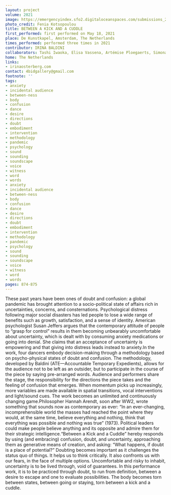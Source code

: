 ```yaml
---
layout: project
volume: 2021
image: https://emergencyindex.sfo2.digitaloceanspaces.com/submissions_2021/images_named/1663138697417__Between_a_Kick_and_a_Cuddle--Irina_Baldini.jpg
photo_credit: Fenia Kotsopoulou
title: BETWEEN A KICK AND A CUDDLE
first_performed: first performed on May 18, 2021
place: De Kunstkapel, Amsterdam, The Netherlands
times_performed: performed three times in 2021
contributor: IRINA BALDINI
collaborators: Tashi Iwaoka, Elisa Vassena, Artémise Ploegaerts, Simona Piras
home: The Netherlands
links:
- irinaosterberg.com
contact: 4bidgallery@gmail.com
footnote: ''
tags:
- anxiety
- incidental audience
- between-ness
- body
- confusion
- dance
- desire
- directions
- doubt
- embodiment
- intervention
- methodology
- pandemic
- psychology
- sound
- sounding
- soundscape
- voice
- witness
- word
- words
- anxiety
- incidental audience
- between-ness
- body
- confusion
- dance
- desire
- directions
- doubt
- embodiment
- intervention
- methodology
- pandemic
- psychology
- sound
- sounding
- soundscape
- voice
- witness
- word
- words
pages: 874-875
---
```


These past years have been ones of doubt and confusion: a global pandemic has brought attention to a socio-political state of affairs rich in uncertainties, concerns, and consternations. Psychological distress following major social disasters has led people to lose a wide range of benefits such as growth, satisfaction, and a sense of identity. American psychologist Susan Jeffers argues that the contemporary attitude of people to “grasp for control” results in them becoming unbearably uncomfortable about uncertainty, which is dealt with by consuming anxiety medications or going into denial. She claims that an acceptance of uncertainty is empowering and that giving into distress leads instead to anxiety.In the work, four dancers embody decision-making through a methodology based on psycho-physical states of doubt and confusion. The methodology, developed by Baldini (ATE—Accountable Temporary Expedients), allows for the audience not to be left as an outsider, but to participate in the course of the piece by saying pre-arranged words. Audience and performers share the stage, the responsibility for the directions the piece takes and the feeling of confusion that emerges. When momentum picks up increasingly, more variables are made available in spatial transitions, vocal interventions and light/sound cues. The work becomes an unlimited and continuously changing game.Philosopher Hannah Arendt, soon after WW2, wrote something that sounds now as contemporary as ever: “In an ever-changing, incomprehensible world the masses had reached the point where they would, at the same time, believe everything and nothing, think that everything was possible and nothing was true” (1973). Political leaders could make people believe anything and its opposite and admire them for their strategic intelligence.“Between a Kick and a Cuddle” hereby responds by using (and embracing) confusion, doubt, and uncertainty, approaching them as generative means of creation, and asking: “What happens, if doubt is a place of potential?” Doubting becomes important as it challenges the status quo of things. It helps us to think critically. It also confronts us with our fears, in the face of multiple options. Uncomfortable and risky to inhabit, uncertainty is to be lived through, void of guarantees. In this performance work, it is to be practiced through doubt, to run from definition, between a desire to escape and one to evaluate possibilities. The body becomes torn between states, between going or staying, torn between a kick and a cuddle.